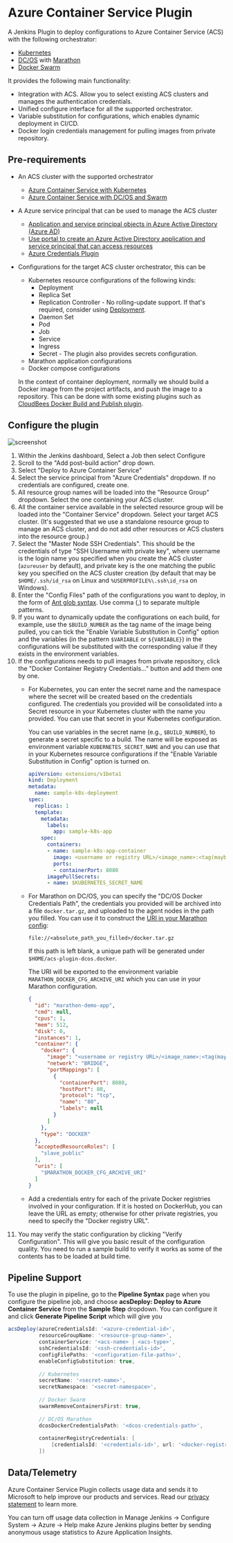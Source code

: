 # Azure Container Service Plugin

A Jenkins Plugin to deploy configurations to Azure Container Service (ACS) with the following orchestrator:

* [Kubernetes](https://kubernetes.io/)
* [DC/OS](https://dcos.io/) with [Marathon](https://mesosphere.github.io/marathon/)
* [Docker Swarm](https://docs.docker.com/engine/swarm/)

It provides the following main functionality:

* Integration with ACS. Allow you to select existing ACS clusters and manages the authentication credentials.
* Unified configure interface for all the supported orchestrator.
* Variable substitution for configurations, which enables dynamic deployment in CI/CD.
* Docker login credentials management for pulling images from private repository.

## Pre-requirements

* An ACS cluster with the supported orchestrator
   * [Azure Container Service with Kubernetes](https://docs.microsoft.com/en-us/azure/container-service/kubernetes/)
   * [Azure Container Service with DC/OS and Swarm](https://docs.microsoft.com/en-us/azure/container-service/dcos-swarm/)
* A Azure service principal that can be used to manage the ACS cluster
   * [Application and service principal objects in Azure Active Directory (Azure AD)](https://docs.microsoft.com/en-us/azure/active-directory/develop/active-directory-application-objects)
   * [Use portal to create an Azure Active Directory application and service principal that can access resources](https://docs.microsoft.com/en-us/azure/azure-resource-manager/resource-group-create-service-principal-portal)
   * [Azure Credentials Plugin](https://wiki.jenkins.io/display/JENKINS/Azure+Credentials+plugin)
* Configurations for the target ACS cluster orchestrator, this can be
   * Kubernetes resource configurations of the following kinds:
      * Deployment
      * Replica Set
      * Replication Controller - No rolling-update support. If that's required, consider using [Deployment](https://kubernetes.io/docs/concepts/workloads/controllers/deployment/#rolling-update-deployment).
      * Daemon Set
      * Pod
      * Job
      * Service
      * Ingress
      * Secret - The plugin also provides secrets configuration.
   * Marathon application configurations
   * Docker compose configurations
   
   In the context of container deployment, normally we should build a Docker image from the project
   artifacts, and push the image to a repository. This can be done with some existing plugins such as
   [CloudBees Docker Build and Publish plugin](https://wiki.jenkins.io/display/JENKINS/CloudBees+Docker+Build+and+Publish+plugin).

## Configure the plugin

![screenshot](img/screenshot.png)

1. Within the Jenkins dashboard, Select a Job then select Configure
1. Scroll to the "Add post-build action" drop down.  
1. Select "Deploy to Azure Container Service" 
1. Select the service principal from "Azure Credentials" dropdown. If no credentials are configured, create one.
1. All resource group names will be loaded into the "Resource Group" dropdown. Select the one containing
   your ACS cluster.
1. All the container service available in the selected resource group will be loaded into the "Container 
   Service" dropdown. Select your target ACS cluster. (It's suggested that we use a standalone resource group
   to manage an ACS cluster, and do not add other resources or ACS clusters into the resource group.)
1. Select the "Master Node SSH Credentials". This should be the credentials of type "SSH Username with
   private key", where username is the login name you specified when you create the ACS cluster (`azureuser`
   by default), and private key is the one matching the public key you specified on the ACS cluster creation
   (by default that may be `$HOME/.ssh/id_rsa` on Linux and `%USERPROFILE%\.ssh\id_rsa` on Windows).
1. Enter the "Config Files" path of the configurations you want to deploy, in the form of [Ant glob syntax](https://ant.apache.org/manual/dirtasks.html#patterns).
   Use comma (,) to separate multiple patterns.
1. If you want to dynamically update the configurations on each build, for example, use the `$BUILD_NUMBER` as the
   tag name of the image being pulled, you can tick the "Enable Variable Substitution in Config" option and the 
   variables (in the pattern `$VARIABLE` or `${VARIABLE}`) in the configurations will be substituted with the
   corresponding value if they exists in the environment variables.
1. If the configurations needs to pull images from private repository, click the "Docker Container Registry
   Credentials..." button and add them one by one.
   * For Kubernetes, you can enter the secret name and the namespace where the secret will be created based on the
      credentials configured. The credentials you provided will be consolidated into a Secret resource in your 
      Kubernetes cluster with the name you provided. You can use that secret in your Kubernetes configuration.
      
      You can use variables in the secret name (e.g., `$BUILD_NUMBER`), to generate a secret specific to a build.
      The name will be exposed as environment variable `KUBERNETES_SECRET_NAME` and you can use that in your
      Kubernetes resource configurations if the "Enable Variable Substitution in Config" option is turned on.
      
      ```yaml
      apiVersion: extensions/v1beta1
      kind: Deployment
      metadata:
        name: sample-k8s-deployment
      spec:
        replicas: 1
        template:
          metadata:
            labels:
              app: sample-k8s-app
          spec:
            containers:
            - name: sample-k8s-app-container
              image: <username or registry URL>/<image_name>:<tag(maybe, $BUILD_NUMBER)>
              ports:
              - containerPort: 8080
            imagePullSecrets:
            - name: $KUBERNETES_SECRET_NAME
      ```
   * For Marathon on DC/OS, you can specify the "DC/OS Docker Credentials Path", the credentials you provided
      will be archived into a file `docker.tar.gz`, and uploaded to the agent nodes in the path you filled. You can
      use it to construct the [URI in your Marathon config](https://mesosphere.github.io/marathon/docs/native-docker-private-registry.html):
      
      ```
      file://<absolute_path_you_filled>/docker.tar.gz
      ```
      
      If this path is left blank, a unique path will be generated under `$HOME/acs-plugin-dcos.docker`. 
      
      The URI will be exported to the environment variable `MARATHON_DOCKER_CFG_ARCHIVE_URI` which you can use in your
      Marathon configuration.
      
      ```json
      {
        "id": "marathon-demo-app",
        "cmd": null,
        "cpus": 1,
        "mem": 512,
        "disk": 0,
        "instances": 1,
        "container": {
          "docker": {
            "image": "<username or registry URL>/<image_name>:<tag(maybe, $BUILD_NUMBER)>",
            "network": "BRIDGE",
            "portMappings": [
              {
                "containerPort": 8080,
                "hostPort": 80,
                "protocol": "tcp",
                "name": "80",
                "labels": null
              }
            ]
          },
          "type": "DOCKER"
        },
        "acceptedResourceRoles": [
          "slave_public"
        ],
        "uris": [
          "$MARATHON_DOCKER_CFG_ARCHIVE_URI"
        ]
      }
      ```
   * Add a credentials entry for each of the private Docker registries involved in your configuration. If it is
      hosted on DockerHub, you can leave the URL as empty; otherwise for other private registries, you need to 
      specify the "Docker registry URL". 
1. You may verify the static configuration by clicking "Verify Configuration". This will give you basic
   result of the configuration quality. You need to run a sample build to verify it works as some of the
   contents has to be loaded at build time.

## Pipeline Support

To use the plugin in pipeline, go to the **Pipeline Syntax** page when you configure the pipeline job, and choose
**acsDeploy: Deploy to Azure Container Service** from the **Sample Step** dropdown. You can configure it and click 
**Generate Pipeline Script** which will give you

```groovy
acsDeploy(azureCredentialsId: '<azure-credential-id>',
          resourceGroupName: '<resource-group-name>',
          containerService: '<acs-name> | <acs-type>',
          sshCredentialsId: '<ssh-credentials-id>',
          configFilePaths: '<configuration-file-paths>',
          enableConfigSubstitution: true,
          
          // Kubernetes
          secretName: '<secret-name>',
          secretNamespace: '<secret-namespace>',
          
          // Docker Swarm
          swarmRemoveContainersFirst: true,
          
          // DC/OS Marathon
          dcosDockerCredentialsPath: '<dcos-credentials-path>',
          
          containerRegistryCredentials: [
              [credentialsId: '<credentials-id>', url: '<docker-registry-url>']
          ])
```

## Data/Telemetry

Azure Container Service Plugin collects usage data and sends it to Microsoft to help improve our products and services. Read our [privacy statement](http://go.microsoft.com/fwlink/?LinkId=521839) to learn more.

You can turn off usage data collection in Manage Jenkins -> Configure System -> Azure -> Help make Azure Jenkins plugins better by sending anonymous usage statistics to Azure Application Insights.
